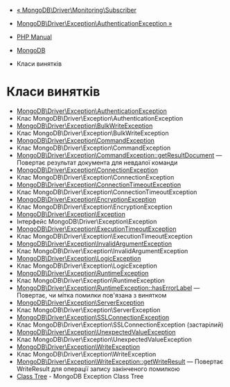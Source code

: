- [«
MongoDB\Driver\Monitoring\Subscriber](class.mongodb-driver-monitoring-subscriber.md)
- [MongoDB\Driver\Exception\AuthenticationException
»](class.mongodb-driver-exception-authenticationexception.md)

- [PHP Manual](index.md)
- [MongoDB](set.mongodb.md)
- Класи винятків

# Класи винятків

- [MongoDB\Driver\Exception\AuthenticationException](class.mongodb-driver-exception-authenticationexception.md)
- Клас MongoDB\Driver\Exception\AuthenticationException
- [MongoDB\Driver\Exception\BulkWriteException](class.mongodb-driver-exception-bulkwriteexception.md)
- Клас MongoDB\Driver\Exception\BulkWriteException
- [MongoDB\Driver\Exception\CommandException](class.mongodb-driver-exception-commandexception.md)
- Клас MongoDB\Driver\Exception\CommandException
- [MongoDB\Driver\Exception\CommandException::getResultDocument](mongodb-driver-commandexception.getresultdocument.md)
— Повертає результат документа для невдалої команди
- [MongoDB\Driver\Exception\ConnectionException](class.mongodb-driver-exception-connectionexception.md)
- Клас MongoDB\Driver\Exception\ConnectionException
- [MongoDB\Driver\Exception\ConnectionTimeoutException](class.mongodb-driver-exception-connectiontimeoutexception.md)
- Клас MongoDB\Driver\Exception\ConnectionTimeoutException
- [MongoDB\Driver\Exception\EncryptionException](class.mongodb-driver-exception-encryptionexception.md)
- Клас MongoDB\Driver\Exception\EncryptionException
- [MongoDB\Driver\Exception\Exception](class.mongodb-driver-exception-exception.md)
- Інтерфейс MongoDB\Driver\Exception\Exception
- [MongoDB\Driver\Exception\ExecutionTimeoutException](class.mongodb-driver-exception-executiontimeoutexception.md)
- Клас MongoDB\Driver\Exception\ExecutionTimeoutException
- [MongoDB\Driver\Exception\InvalidArgumentException](class.mongodb-driver-exception-invalidargumentexception.md)
- Клас MongoDB\Driver\Exception\InvalidArgumentException
- [MongoDB\Driver\Exception\LogicException](class.mongodb-driver-exception-logicexception.md)
- Клас MongoDB\Driver\Exception\LogicException
- [MongoDB\Driver\Exception\RuntimeException](class.mongodb-driver-exception-runtimeexception.md)
- Клас MongoDB\Driver\Exception\RuntimeException
- [MongoDB\Driver\Exception\RuntimeException::hasErrorLabel](mongodb-driver-runtimeexception.haserrorlabel.md)
— Повертає, чи мітка помилки пов'язана з винятком
- [MongoDB\Driver\Exception\ServerException](class.mongodb-driver-exception-serverexception.md)
- Клас MongoDB\Driver\Exception\ServerException
- [MongoDB\Driver\Exception\SSLConnectionException](class.mongodb-driver-exception-sslconnectionexception.md)
- Клас MongoDB\Driver\Exception\SSLConnectionException (застарілий)
- [MongoDB\Driver\Exception\UnexpectedValueException](class.mongodb-driver-exception-unexpectedvalueexception.md)
- Клас MongoDB\Driver\Exception\UnexpectedValueException
- [MongoDB\Driver\Exception\WriteException](class.mongodb-driver-exception-writeexception.md)
- Клас MongoDB\Driver\Exception\WriteException
- [MongoDB\Driver\Exception\WriteException::getWriteResult](mongodb-driver-writeexception.getwriteresult.md)
— Повертає WriteResult для операції запису закінченого
помилкою
- [Class Tree](mongodb.exceptions.tree.md) - MongoDB Exception Class
Tree
